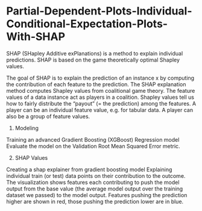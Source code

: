 # Partial-Dependent-Plots-Individual-Conditional-Expectation-Plots-With-SHAP

SHAP (SHapley Additive exPlanations) is a method to explain individual predictions. SHAP is based on the game theoretically optimal Shapley values.

The goal of SHAP is to explain the prediction of an instance x by computing the contribution of each feature to the prediction.
The SHAP explanation method computes Shapley values from coalitional game theory.
The feature values of a data instance act as players in a coalition.
Shapley values tell us how to fairly distribute the “payout” (= the prediction) among the features. A player can be an individual feature value, e.g. for tabular data.
A player can also be a group of feature values.


1. Modeling

Training an advanced Gradient Boosting (XGBoost) Regression model Evaluate the model on the Validation Root Mean Squared Error metric.

2. SHAP Values

Creating a shap explainer from gradient boosting model
Explaining individual train (or test) data points on their contribution to the outcome.
The visualization shows features each contributing to push the model output from the base value (the average model output over the training dataset we passed) to the model output. Features pushing the prediction higher are shown in red, those pushing the prediction lower are in blue.
